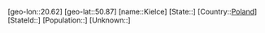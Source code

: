 ﻿---
location: [50.87,20.62]
type: City
tags:
- geo/City


SpocWebEntityId: 31420
isDeleted: false
confidential: public

---
[geo-lon::20.62]
[geo-lat::50.87]
[name::Kielce]
[State::]
[Country::[Poland](geo/Continent/Europe/Poland.md)]
[StateId::]
[Population::]
[Unknown::]

